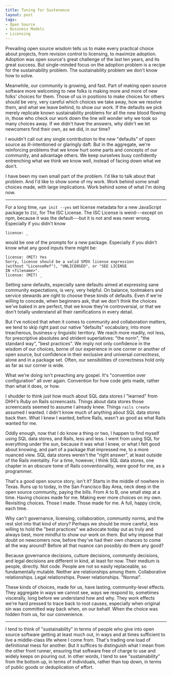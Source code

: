 ```yaml
---
title: Tuning for Sustenance
layout: post
tags:
- Open Source
- Business Models
- Licensing
---
```


Prevailing open source wisdom tells us to make every
practical choice about projects, from revision control to
licensing, to maximize adoption.  Adoption was open source's
great challenge of the last ten years, and its great
success.  But single-minded focus on the adoption problem is
a recipe for the sustainability problem.  The sustainability
problem we don't know how to solve.

Meanwhile, our community is growing, and fast.  Part of
making open source software more welcoming to new folks is
making more and more of new folks' choices for them. Those
of us in positions to make choices for others should be
very, very careful which choices we take away, how we
resolve them, and what we leave behind, to show our work.
If the defaults we pick merely replicate known
sustainability problems for all the new blood flowing in,
those who check our work down the line will wonder why we
took so many choices away.  If we didn't have the answers,
why didn't we let newcomers find their own, as we did,
in our time?

I wouldn't call out any single contribution to the new
"defaults" of open source as ill-intentioned or glaringly
daft.  But in the aggregate, we're reinforcing problems that
we know hurt some parts and concepts of our community, and
advantage others.  We keep ourselves busy confidently
entrenching what we think we know well, instead of facing
down what we don't.

I have been my own small part of the problem.  I'd like to
talk about that problem.  And I'd like to show some of my
work.  Work behind some small choices made, with large
implications.  Work behind some of what I'm doing now.

---

For a long time, `npm init --yes` set license metadata for a
new JavaScript package to `ISC`, for The ISC License.  The
ISC License is weird---except on npm, because it was the
default---but it is not and was never wrong.  Especially if
you didn't know

```shellsession
license: _
```

would be one of the prompts for a new package.  Especially
if you didn't know what any good inputs there might be:

```shellsession
license: (MIT) Yes
Sorry, license should be a valid SPDX license expression
(without "LicenseRef"), "UNLICENSED", or "SEE LICENSE
IN <filename>".
license: (MIT) _
```

Setting sane defaults, especially sane defaults aimed at
expressing sane community expectations, is very, very
helpful.  On balance, toolmakers and service stewards are
right to choose these kinds of defaults.  Even if we're
willing to concede, when beginners ask, that we don't think
the choices we've baked in are perfect, that we know they're
controversial, or that we don't totally understand all their
ramifications in every detail.

But I've noticed that when it comes to community and
collaboration matters, we tend to skip right past our native
"defaults" vocabulary, into more treacherous, business-y
linguistic territory.  We reach more readily, not less, for
prescriptive absolutes and strident superlatives: "the
norm", "the standard way", "best practices". We imply not
only confidence in the wisdom of our choices, borne of our
experience in one corner or another of open source, but
confidence in their exclusive and universal _correctness_,
alone and in a package set.  Often, our sensibilities of
correctness hold only as far as our corner is wide.

What we're doing isn't preaching any gospel.  It's
"convention over configuration" all over again.  Convention
for how code gets made, rather than what it does, or how.

I shudder to think just how much about SQL data stores I
"learned" from DHH's Ruby on Rails screencasts.  Things
about data stores those screencasts seemed to assume I
already knew.  Things `rails create` assumed I wanted.  I
didn't know much of anything about SQL data stores back
then.  What I knew I wanted, before Rails, wasn't as good as
what Rails wanted for me.

Oddly enough, now that I do know a thing or two, I happen to
find myself using SQL data stores, and Rails, less and less.
I went from using SQL for everything under the sun, because
it was what I knew, or what I felt good about knowing, and
part of a package that impressed me, to a more nuanced view.
SQL data stores weren't the "right answer", at least outside
of the Rails mentality.  For a time, however, I think SQL
data stores, one chapter in an obscure tome of Rails
conventionality, were good for me, as a programmer.

That's a good open source story, isn't it? Starts in the
middle of nowhere in Texas.  Runs up to today, in the San
Francisco Bay Area, neck deep in the open source community,
paying the bills.  From A to B, one small step at a time.
Having choices made for me. Making ever more choices on my
own.  Revisiting choices. Those I made.  Those made for me.
A full, happy circle, each time.

Why can't governance, licensing, collaboration, community
norms, and the rest slot into that kind of story?  Perhaps
we should be more careful, less willing to hold the "best
practices" we advocate today out as truly and always best,
more mindful to show our work on them.  But why impose that
doubt on newcomers now, before they've had their own chances
to come all the way around?  Before all that nuance can
possibly do them any good?

Because governance decisions, culture decisions, community
decisions, and legal decisions are different in kind, at
least for now.  Their medium is people, directly.  Not code.
People are not so easily replaceable, so fundamentally
mutable. Neither are relationships among them. Collaborative
relationships. Legal relationships. Power relationships.
"Normal".

These kinds of choices, made for us, have lasting,
community-level effects.  They aggregate in ways we cannot
see, ways we respond to, sometimes viscerally, long before
we understand how and why.  They work effects we're hard
pressed to trace back to root causes, especially when
original sin was committed way back when, on our behalf.
When the choice was hidden from us, for our convenience.

---

I tend to think of "sustainability" in terms of people who
give into open source software getting at least much out, in
ways and at times sufficient to live a middle-class life
where I come from.  That's trading one load of definitional
mess for another.  But it suffices to distinguish what I
mean from the other front runner, ensuring that software
free of charge to use and widely keeps on pouring out.  In
other words, I tend to see "sustainability" from the bottom
up, in terms of individuals, rather than top down, in terms
of public goods or deduplication of effort.

